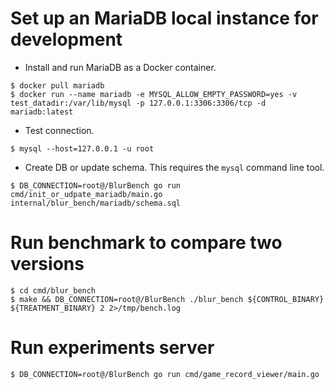 Set up an MariaDB local instance for development
====
* Install and run MariaDB as a Docker container.
```
$ docker pull mariadb
$ docker run --name mariadb -e MYSQL_ALLOW_EMPTY_PASSWORD=yes -v test_datadir:/var/lib/mysql -p 127.0.0.1:3306:3306/tcp -d mariadb:latest
```

* Test connection.
```
$ mysql --host=127.0.0.1 -u root
```

* Create DB or update schema. This requires the `mysql` command line tool.
```
$ DB_CONNECTION=root@/BlurBench go run cmd/init_or_udpate_mariadb/main.go internal/blur_bench/mariadb/schema.sql
```

Run benchmark to compare two versions
====
```
$ cd cmd/blur_bench
$ make && DB_CONNECTION=root@/BlurBench ./blur_bench ${CONTROL_BINARY} ${TREATMENT_BINARY} 2 2>/tmp/bench.log
```

Run experiments server
====
```
$ DB_CONNECTION=root@/BlurBench go run cmd/game_record_viewer/main.go
```
